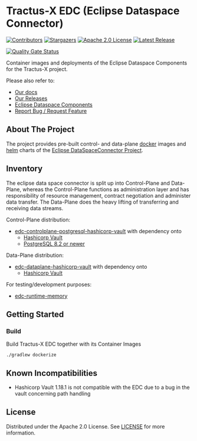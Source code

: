 # Tractus-X EDC (Eclipse Dataspace Connector)

[![Contributors][contributors-shield]][contributors-url]
[![Stargazers][stars-shield]][stars-url]
[![Apache 2.0 License][license-shield]][license-url]
[![Latest Release][release-shield]][release-url]

[![Quality Gate Status](https://sonarcloud.io/api/project_badges/measure?project=eclipse-tractusx_tractusx-edc&metric=alert_status)](https://sonarcloud.io/summary/new_code?id=eclipse-tractusx_tractusx-edc)

Container images and deployments of the Eclipse Dataspace Components for the Tractus-X project.

Please also refer to:

- [Our docs](https://github.com/eclipse-tractusx/tractusx-edc/tree/main/docs)
- [Our Releases](https://github.com/eclipse-tractusx/tractusx-edc/releases)
- [Eclipse Dataspace Components](https://github.com/eclipse-edc/Connector)
- [Report Bug / Request Feature](https://github.com/eclipse-tractusx/tractusx-edc/issues)

## About The Project

The project provides pre-built control- and data-plane [docker](https://www.docker.com/) images
and [helm](https://helm.sh/) charts of
the [Eclipse DataSpaceConnector Project](https://github.com/eclipse-edc/Connector).

## Inventory

The eclipse data space connector is split up into Control-Plane and Data-Plane, whereas the Control-Plane functions as
administration layer and has responsibility of resource management, contract negotiation and administer data transfer.
The Data-Plane does the heavy lifting of transferring and receiving data streams.

Control-Plane distribution:

- [edc-controlplane-postgresql-hashicorp-vault](edc-controlplane/edc-controlplane-postgresql-hashicorp-vault) with
  dependency onto
  - [Hashicorp Vault](https://www.vaultproject.io/)
  - [PostgreSQL 8.2 or newer](https://www.postgresql.org/)

Data-Plane distribution:

- [edc-dataplane-hashicorp-vault](edc-dataplane/edc-dataplane-hashicorp-vault) with dependency onto
  - [Hashicorp Vault](https://www.vaultproject.io/)

For testing/development purposes:

- [edc-runtime-memory](edc-controlplane/edc-runtime-memory)

## Getting Started

### Build

Build Tractus-X EDC together with its Container Images

```shell
./gradlew dockerize
```

## Known Incompatibilities

- Hashicorp Vault 1.18.1 is not compatible with the EDC due to a bug in the vault concerning path handling

## License

Distributed under the Apache 2.0 License.
See [LICENSE](https://github.com/eclipse-tractusx/tractusx-edc/blob/main/LICENSE) for more information.

<!-- MARKDOWN LINKS & IMAGES -->
<!-- https://www.markdownguide.org/basic-syntax/#reference-style-links -->

[contributors-shield]: https://img.shields.io/github/contributors/eclipse-tractusx/tractusx-edc.svg?style=for-the-badge

[contributors-url]: https://github.com/eclipse-tractusx/tractusx-edc/graphs/contributors

[stars-shield]: https://img.shields.io/github/stars/eclipse-tractusx/tractusx-edc.svg?style=for-the-badge

[stars-url]: https://github.com/eclipse-tractusx/tractusx-edc/stargazers

[license-shield]: https://img.shields.io/github/license/eclipse-tractusx/tractusx-edc.svg?style=for-the-badge

[license-url]: https://github.com/eclipse-tractusx/tractusx-edc/blob/main/LICENSE

[release-shield]: https://img.shields.io/github/v/release/eclipse-tractusx/tractusx-edc.svg?style=for-the-badge

[release-url]: https://github.com/eclipse-tractusx/tractusx-edc/releases
